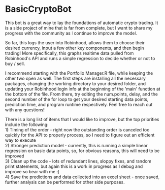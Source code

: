 # BasicCryptoBot

This bot is a great way to lay the foundations of automatic crypto trading. It is a side project of mine that is far from complete, but I want to share my progress with the community as I continue to improve the model. <br/>

So far, this logs the user into Robinhood, allows them to choose their desired currency, input a few other key components, and then begin trading! More specifically, this graphs realtime data pulled from Robinhood's API and runs a simple regression to decide whether or not to buy / sell. <br/>

I recommend starting with the Portfolio Manager.R file, while keeping the other two open as well. The first steps are installing all the necessary packages, changing the working directory to your desired folder, and updating your Robinhood login info at the beginning of the 'main' function at the bottom of the file. From there, try editing the num.points, delay, and the second number of the for loop to get your desired starting data points, prediction time, and program runtime respectively. Feel free to reach out with any questions!

There is a long list of items that I would like to improve, but the top priorities include the following: <br/>
    1) Timing of the order - right now the outstanding order is canceled too quickly for the API to properly process, so I need to figure out an efficient way to execute <br/>
    2) Stronger prediction model - currently, this is running a simple linear regression on basic data points, so, for obvious reasons, this will need to be improved <br/>
    3) Clean up the code - lots of redundant lines, sloppy fixes, and random print statements, but again this is a work in progress as I debug and improve so bear with me :)<br/>
    4) Save the predictions and data collected into an excel sheet - once saved, further analysis can be performed for other side purposes. 

